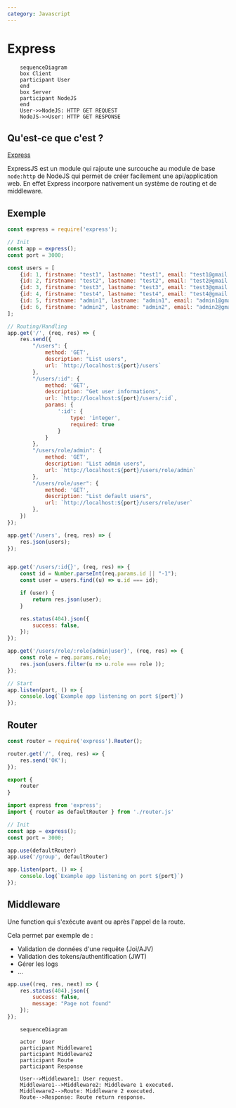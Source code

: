 ```yaml
---
category: Javascript
---
```


# Express 

```mermaid
    sequenceDiagram
    box Client
    participant User
    end
    box Server
    participant NodeJS
    end
    User->>NodeJS: HTTP GET REQUEST
    NodeJS->>User: HTTP GET RESPONSE
```

## Qu'est-ce que c'est ?
[Express](https://expressjs.com/)

ExpressJS est un module qui rajoute une surcouche au module de base `node:http` de NodeJS qui permet de créer facilement une api/application web. En effet Express incorpore nativement un système de routing et de middleware.

## Exemple
```js title="server.js"
const express = require('express');

// Init
const app = express();
const port = 3000;

const users = [
    {id: 1, firstname: "test1", lastname: "test1", email: "test1@gmail.com", role: 'user'},
    {id: 2, firstname: "test2", lastname: "test2", email: "test2@gmail.com", role: 'user'},
    {id: 3, firstname: "test3", lastname: "test3", email: "test3@gmail.com", role: 'user'},
    {id: 4, firstname: "test4", lastname: "test4", email: "test4@gmail.com", role: 'user'},
    {id: 5, firstname: "admin1", lastname: "admin1", email: "admin1@gmail.com", role: 'admin'},
    {id: 6, firstname: "admin2", lastname: "admin2", email: "admin2@gmail.com", role: 'admin'},
];

// Routing/Handling
app.get('/', (req, res) => {
    res.send({
        "/users": {
            method: 'GET',
            description: "List users",
            url: `http://localhost:${port}/users` 
        },
        "/users/:id": {
            method: 'GET',
            description: "Get user informations",
            url: `http://localhost:${port}/users/:id`,
            params: {
                ':id': {
                    type: 'integer',
                    required: true
                }
            } 
        },
        "/users/role/admin": {
            method: 'GET',
            description: "List admin users",
            url: `http://localhost:${port}/users/role/admin` 
        },
        "/users/role/user": {
            method: 'GET',
            description: "List default users",
            url: `http://localhost:${port}/users/role/user` 
        },
    }) 
});

app.get('/users', (req, res) => {
    res.json(users);
});


app.get('/users/:id{}', (req, res) => {
    const id = Number.parseInt(req.params.id || "-1");
    const user = users.find((u) => u.id === id);

    if (user) {
        return res.json(user);
    }

    res.status(404).json({
        success: false,
    });
});

app.get('/users/role/:role{admin|user}', (req, res) => {
    const role = req.params.role;
    res.json(users.filter(u => u.role === role ));
});

// Start
app.listen(port, () => {
    console.log(`Example app listening on port ${port}`)
});
```

## Router

```js title="routes/router.js"
const router = require('express').Router();

router.get('/', (req, res) => {
    res.send('OK');
});

export {
    router
}
```

```js title="server.js"
import express from 'express';
import { router as defaultRouter } from './router.js' 

// Init
const app = express();
const port = 3000;

app.use(defaultRouter)
app.use('/group', defaultRouter)

app.listen(port, () => {
    console.log(`Example app listening on port ${port}`)
});
```

## Middleware

Une function qui s'exécute avant ou après l'appel de la route.

Cela permet par exemple de :
- Validation de données d'une requête (Joi/AJV)
- Validation des tokens/authentification (JWT)
- Gérer les logs
- ...

```js title="middlewares/not-found.middleware.js"
app.use((req, res, next) => {
    res.status(404).json({
        success: false,
        message: "Page not found"
    });
});
```


```mermaid
    sequenceDiagram

    actor  User
    participant Middleware1
    participant Middleware2
    participant Route
    participant Response

    User-->Middleware1: User request.
    Middleware1-->Middleware2: Middleware 1 executed.
    Middleware2-->Route: Middleware 2 executed.
    Route-->Response: Route return response.
```